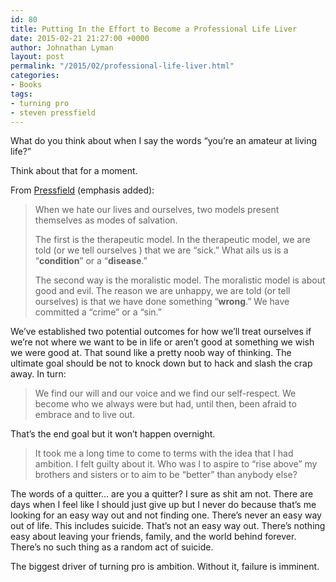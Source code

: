```yaml
---
id: 80
title: Putting In the Effort to Become a Professional Life Liver
date: 2015-02-21 21:27:00 +0000
author: Johnathan Lyman
layout: post
permalink: "/2015/02/professional-life-liver.html"
categories:
- Books
tags:
- turning pro
- steven pressfield
---
```

What do you think about when I say the words “you’re an amateur at living life?”

Think about that for a moment.

From [Pressfield][1] (emphasis added):

> When we hate our lives and ourselves, two models present themselves as modes of salvation.
> 
> The first is the therapeutic model. In the therapeutic model, we are told (or we tell ourselves ) that we are “sick.” What ails us is a “**condition**” or a “**disease**.”
> 
> The second way is the moralistic model. The moralistic model is about good and evil. The reason we are unhappy, we are told (or tell ourselves) is that we have done something “**wrong**.” We have committed a “crime” or a “sin.”

We’ve established two potential outcomes for how we’ll treat ourselves if we’re not where we want to be in life or aren’t good at something we wish we were good at. That sound like a pretty noob way of thinking. The ultimate goal should be not to knock down but to hack and slash the crap away. In turn:

> We find our will and our voice and we find our self-respect. We become who we always were but had, until then, been afraid to embrace and to live out.

That’s the end goal but it won’t happen overnight.

> It took me a long time to come to terms with the idea that I had ambition. I felt guilty about it. Who was I to aspire to “rise above” my brothers and sisters or to aim to be “better” than anybody else?

The words of a quitter… are you a quitter? I sure as shit am not. There are days when I feel like I should just give up but I never do because that’s me looking for an easy way out and not finding one. There’s never an easy way out of life. This includes suicide. That’s not an easy way out. There’s nothing easy about leaving your friends, family, and the world behind forever. There’s no such thing as a random act of suicide.

The biggest driver of turning pro is ambition. Without it, failure is imminent.

[1]: http://www.amazon.com/gp/product/B0087TUM54/ref=as_li_tl?ie=UTF8&camp=1789&creative=390957&creativeASIN=B0087TUM54&linkCode=as2&tag=jlymannet-20&linkId=YQM2YDP3UUCJ7UF6